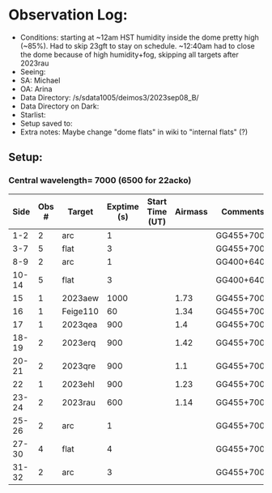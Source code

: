 # Observation Log: 

* Conditions: starting at ~12am HST humidity inside the dome pretty high (~85%). Had to skip 23gft to stay on schedule. ~12:40am had to close the dome because of high humidity+fog, skipping all targets after 2023rau
* Seeing: 
* SA: Michael
* OA: Arina
* Data Directory: /s/sdata1005/deimos3/2023sep08_B/
* Data Directory on Dark: 
* Starlist: 
* Setup saved to:
* Extra notes: Maybe change "dome flats" in wiki to "internal flats" (?)

## Setup: 

    
### Central wavelength= 7000 (6500 for 22acko)


|   Side   | Obs #     | Target    | Exptime (s) | Start Time (UT) | Airmass | Comments                                                   |
|----------|-----------|-----------|-------------|-----------------|---------|------------------------------------------------------------|
|1-2|2|     arc   |1| ||GG455+7000|
|3-7|5|     flat  |3| ||GG455+7000|
|8-9|2|     arc   |1| ||GG400+6400|
|10-14|5|     flat  |3| ||GG400+6400|
|15|1|     2023aew  |1000| |1.73|GG455+7000|
|16|1|     Feige110  |60| |1.34|GG455+7000|
|17|1|     2023qea  |900| |1.4|GG455+7000|
|18-19|2|     2023erq  |900| |1.42|GG455+7000|
|20-21|2|     2023qre  |900| |1.1|GG455+7000|
|22|1|     2023ehl  |900| |1.23|GG455+7000|
|23-24|2|     2023rau  |600| |1.14|GG455+7000|
|25-26|2|     arc   |1| ||GG455+7000|
|27-30|4|     flat  |4| ||GG455+7000|
|31-32|2|     arc   |3| ||GG455+7000|
